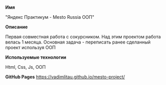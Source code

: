 **Имя**

"Яндекс Практикум - Mesto Russia ООП"

**Описание**

Первая совместная работа с сокурсником.
Над этим проектом работа велась 1 месяца.
Основная задача - переписать ранее сделанный проект используя ООП


**Используемые технологии**

Html, Css, Js, ООП

**GitHub Pages**
https://vadimlitau.github.io/mesto-project/
